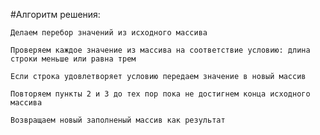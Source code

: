 #Алгоритм решения:

    Делаем перебор значений из исходного массива

    Проверяем каждое значение из массива на соответствие условию: длина строки меньше или равна трем

    Если строка удовлетворяет условию передаем значение в новый массив

    Повторяем пункты 2 и 3 до тех пор пока не достигнем конца исходного массива

    Возвращаем новый заполненый массив как результат

